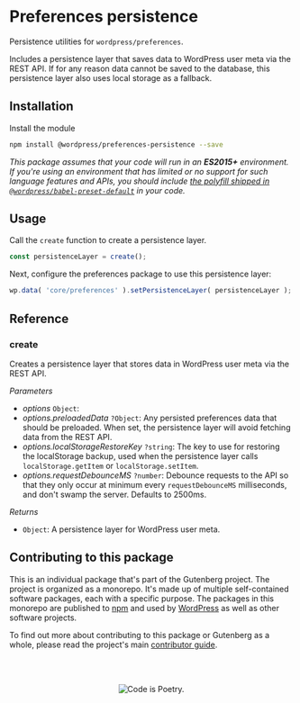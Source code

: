 # Preferences persistence

Persistence utilities for `wordpress/preferences`.

Includes a persistence layer that saves data to WordPress user meta via the REST API. If for any reason data cannot be saved to the database, this persistence layer also uses local storage as a fallback.

## Installation

Install the module

```bash
npm install @wordpress/preferences-persistence --save
```

_This package assumes that your code will run in an **ES2015+** environment. If you're using an environment that has limited or no support for such language features and APIs, you should include [the polyfill shipped in `@wordpress/babel-preset-default`](https://github.com/WordPress/gutenberg/tree/HEAD/packages/babel-preset-default#polyfill) in your code._

## Usage

Call the `create` function to create a persistence layer.

```js
const persistenceLayer = create();
```

Next, configure the preferences package to use this persistence layer:

```js
wp.data( 'core/preferences' ).setPersistenceLayer( persistenceLayer );
```

## Reference

<!-- START TOKEN(Autogenerated Docs|src/index.js) -->

### create

Creates a persistence layer that stores data in WordPress user meta via the
REST API.

_Parameters_

-   _options_ `Object`:
-   _options.preloadedData_ `?Object`: Any persisted preferences data that should be preloaded. When set, the persistence layer will avoid fetching data from the REST API.
-   _options.localStorageRestoreKey_ `?string`: The key to use for restoring the localStorage backup, used when the persistence layer calls `localStorage.getItem` or `localStorage.setItem`.
-   _options.requestDebounceMS_ `?number`: Debounce requests to the API so that they only occur at minimum every `requestDebounceMS` milliseconds, and don't swamp the server. Defaults to 2500ms.

_Returns_

-   `Object`: A persistence layer for WordPress user meta.

<!-- END TOKEN(Autogenerated Docs|src/index.js) -->

## Contributing to this package

This is an individual package that's part of the Gutenberg project. The project is organized as a monorepo. It's made up of multiple self-contained software packages, each with a specific purpose. The packages in this monorepo are published to [npm](https://www.npmjs.com/) and used by [WordPress](https://make.wordpress.org/core/) as well as other software projects.

To find out more about contributing to this package or Gutenberg as a whole, please read the project's main [contributor guide](https://github.com/WordPress/gutenberg/tree/HEAD/CONTRIBUTING.md).

<br /><br /><p align="center"><img src="https://s.w.org/style/images/codeispoetry.png?1" alt="Code is Poetry." /></p>
